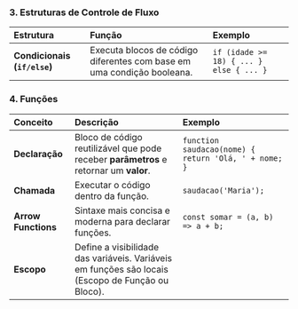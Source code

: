 
### **3. Estruturas de Controle de Fluxo**

| Estrutura | Função | Exemplo |
| :--- | :--- | :--- |
| **Condicionais (`if/else`)** | Executa blocos de código diferentes com base em uma condição booleana. | `if (idade >= 18) { ... } else { ... }` |

### **4. Funções**

| Conceito | Descrição | Exemplo |
| :--- | :--- | :--- |
| **Declaração** | Bloco de código reutilizável que pode receber **parâmetros** e retornar um **valor**. | `function saudacao(nome) { return 'Olá, ' + nome; }` |
| **Chamada** | Executar o código dentro da função. | `saudacao('Maria');` |
| **Arrow Functions** | Sintaxe mais concisa e moderna para declarar funções. | `const somar = (a, b) => a + b;` |
| **Escopo** | Define a visibilidade das variáveis. Variáveis em funções são locais (Escopo de Função ou Bloco). | |

